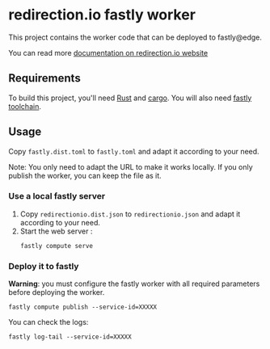 # redirection.io fastly worker

This project contains the worker code that can be deployed to fastly@edge.

You can read more [documentation on redirection.io website](https://redirection.io/documentation/developer-documentation/fastly-compute-edge-integration)

## Requirements

To build this project, you'll need
[Rust](https://www.rust-lang.org/tools/install) and [cargo](https://crates.io/).
You will also need [fastly toolchain](https://github.com/fastly/cli).

## Usage

Copy `fastly.dist.toml` to `fastly.toml` and adapt it according to your need.

Note: You only need to adapt the URL to make it works locally.
If you only publish the worker, you can keep the file as it.

### Use a local fastly server

1. Copy `redirectionio.dist.json` to `redirectionio.json` and adapt it according to your need.
1. Start the web server :
    ```
    fastly compute serve
    ```

### Deploy it to fastly

**Warning**: you must configure the fastly worker with all required parameters
before deploying the worker.

```
fastly compute publish --service-id=XXXXX
```

You can check the logs:

```
fastly log-tail --service-id=XXXXX
```
